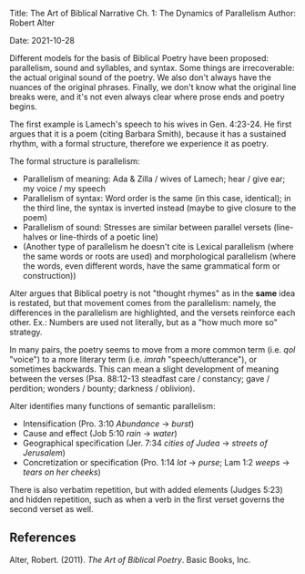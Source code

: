 Title: The Art of Biblical Narrative Ch. 1: The Dynamics of Parallelism
Author: Robert Alter

Date: 2021-10-28 

Different models for the basis of Biblical Poetry have been proposed: parallelism, sound and syllables, and syntax. Some things are irrecoverable: the actual original sound of the poetry. We also don't always have the nuances of the original phrases. Finally, we don't know what the original line breaks were, and it's not even always clear where prose ends and poetry begins.

The first example is Lamech's speech to his wives in Gen. 4:23-24. He first argues that it is a poem (citing Barbara Smith), because it has a sustained rhythm, with a formal structure, therefore we experience it as poetry.

The formal structure is parallelism:
* Parallelism of meaning: Ada & Zilla / wives of Lamech; hear / give ear; my voice / my speech
* Parallelism of syntax: Word order is the same (in this case, identical); in the third line, the syntax is inverted instead (maybe to give closure to the poem)
* Parallelism of sound: Stresses are similar between parallel versets (line-halves or line-thirds of a poetic line)
* (Another type of parallelism he doesn't cite is Lexical parallelism (where the same words or roots are used) and morphological parallelism (where the words, even different words, have the same grammatical form or construction))

Alter argues that Biblical poetry is not "thought rhymes" as in the **same** idea is restated, but that movement comes from the parallelism: namely, the differences in the parallelism are highlighted, and the versets reinforce each other. Ex.: Numbers are used not literally, but as a "how much more so" strategy.

In many pairs, the poetry seems to move from a more common term (i.e. *qol* "voice") to a more literary term (i.e. *imrah* "speech/utterance"), or sometimes backwards. This can mean a slight development of meaning between the verses (Psa. 88:12-13 steadfast care / constancy; gave / perdition; wonders / bounty; darkness / oblivion).

Alter identifies many functions of semantic parallelism:
* Intensification (Pro. 3:10 _Abundance_ -> _burst_)
* Cause and effect (Job 5:10 _rain_ -> _water_)
* Geographical specification (Jer. 7:34 _cities of Judea_ -> _streets of Jerusalem_)
* Concretization or specification (Pro. 1:14 _lot_ -> _purse_; Lam 1:2 _weeps_ -> _tears on her cheeks_)

There is also verbatim repetition, but with added elements (Judges 5:23) and hidden repetition, such as when a verb in the first verset governs the second verset as well. 

## References
Alter, Robert. (2011). *The Art of Biblical Poetry*. Basic Books, Inc. 
